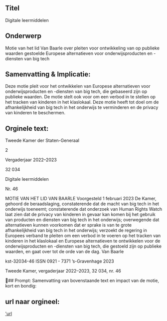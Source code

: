 ## Titel
Digitale leermiddelen
## Onderwerp
Motie van het lid Van Baarle over pleiten voor ontwikkeling van op publieke waarden gestoelde Europese alternatieven voor onderwijsproducten en -diensten van big tech
## Samenvatting & Implicatie:

Deze motie pleit voor het ontwikkelen van Europese alternatieven voor onderwijsproducten en -diensten van big tech, die gebaseerd zijn op publieke waarden. De motie stelt ook voor om een verbod in te stellen op het tracken van kinderen in het klaslokaal. Deze motie heeft tot doel om de afhankelijkheid van big tech in het onderwijs te verminderen en de privacy van kinderen te beschermen.
## Orginele text:


Tweede Kamer der Staten-Generaal

2

Vergaderjaar 2022–2023

32 034

Digitale leermiddelen

Nr. 46

MOTIE VAN HET LID VAN BAARLE
Voorgesteld 1 februari 2023
De Kamer,
gehoord de beraadslaging,
constaterende dat de macht van big tech in het onderwijs toeneemt;
constaterende dat onderzoek van Human Rights Watch laat zien dat de
privacy van kinderen in gevaar kan komen bij het gebruik van producten
en diensten van big tech in het onderwijs;
overwegende dat alternatieven kunnen voorkomen dat er sprake is van te
grote afhankelijkheid van big tech in het onderwijs;
verzoekt de regering in Europees verband te pleiten om een verbod in te
voeren op het tracken van kinderen in het klaslokaal en Europese
alternatieven te ontwikkelen voor de onderwijsproducten en -diensten van
big tech, die gestoeld zijn op publieke waarden,
en gaat over tot de orde van de dag.
Van Baarle

kst-32034-46
ISSN 0921 - 7371
’s-Gravenhage 2023

Tweede Kamer, vergaderjaar 2022–2023, 32 034, nr. 46

## Prompt:
Samenvatting van bovenstaande text en impact van de motie, kort en bondig:

## url naar orgineel:
['url](https://gegevensmagazijn.tweedekamer.nl/OData/v4/2.0/Document(754d1bf2-1d3e-4b9c-8b2d-bc30edb39ab5)/resource)
